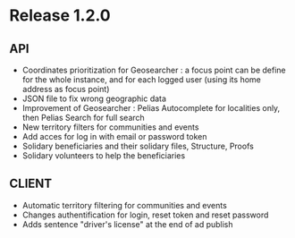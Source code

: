 # Release 1.2.0

## API

* Coordinates prioritization for Geosearcher : a focus point can be define for the whole instance, and for each logged user (using its home address as focus point)
* JSON file to fix wrong geographic data
* Improvement of Geosearcher : Pelias Autocomplete for localities only, then Pelias Search for full search
* New territory filters for communities and events
* Add acces for log in with email or password token
* Solidary beneficiaries and their solidary files, Structure, Proofs
* Solidary volunteers to help the beneficiaries

## CLIENT

* Automatic territory filtering for communities and events
* Changes authentification for login, reset token and reset password
* Adds sentence "driver's license" at the end of ad publish